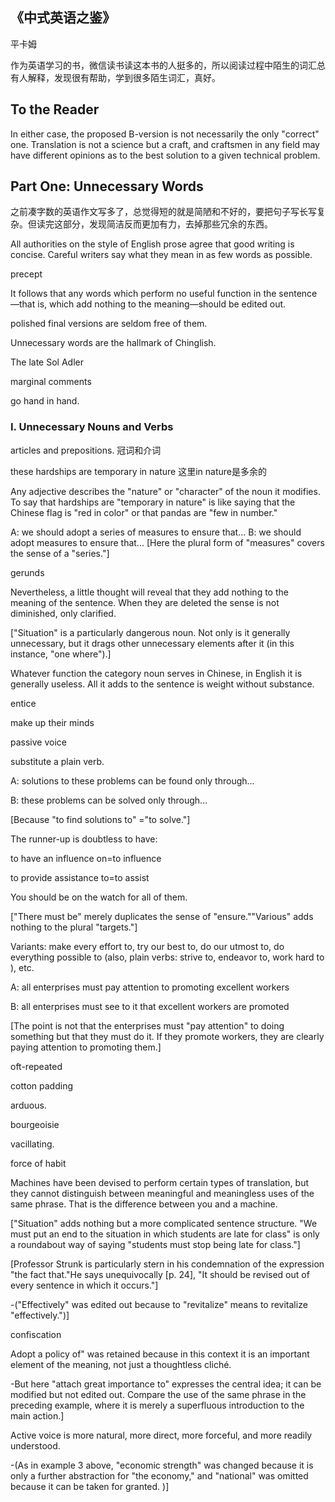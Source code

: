 ## 《中式英语之鉴》

平卡姆

作为英语学习的书，微信读书读这本书的人挺多的，所以阅读过程中陌生的词汇总有人解释，发现很有帮助，学到很多陌生词汇，真好。

## To the Reader

In either case, the proposed B-version is not necessarily the only "correct" one. Translation is not a science but a craft, and craftsmen in any field may have different opinions as to the best solution to a given technical problem.

## Part One: Unnecessary Words

之前凑字数的英语作文写多了，总觉得短的就是简陋和不好的，要把句子写长写复杂。但读完这部分，发现简洁反而更加有力，去掉那些冗余的东西。

All authorities on the style of English prose agree that good writing is concise. Careful writers say what they mean in as few words as possible.

precept

It follows that any words which perform no useful function in the sentence—that is, which add nothing to the meaning—should be edited out.

polished final versions are seldom free of them.

Unnecessary words are the hallmark of Chinglish.

The late Sol Adler

marginal comments

go hand in hand.

### I. Unnecessary Nouns and Verbs

articles and prepositions. 冠词和介词

these hardships are temporary in nature 这里in nature是多余的

Any adjective describes the "nature" or "character" of the noun it modifies. To say that hardships are "temporary in nature" is like saying that the Chinese flag is "red in color" or that pandas are "few in number."

A: we should adopt a series of measures to ensure that... B: we should adopt measures to ensure that... [Here the plural form of "measures" covers the sense of a "series."]

gerunds

Nevertheless, a little thought will reveal that they add nothing to the meaning of the sentence. When they are deleted the sense is not diminished, only clarified.

["Situation" is a particularly dangerous noun. Not only is it generally unnecessary, but it drags other unnecessary elements after it (in this instance, "one where").]

 Whatever function the category noun serves in Chinese, in English it is generally useless. All it adds to the sentence is weight without substance.

entice

make up their minds

passive voice

substitute a plain verb. 

A: solutions to these problems can be found only through... 

B: these problems can be solved only through... 

[Because "to find solutions to" ="to solve."]

 The runner-up is doubtless to have:

 to have an influence on=to influence

 to provide assistance to=to assist

 You should be on the watch for all of them.

 ["There must be" merely duplicates the sense of "ensure.""Various" adds nothing to the plural "targets."]

 Variants: make every effort to, try our best to, do our utmost to, do everything possible to (also, plain verbs: strive to, endeavor to, work hard to ), etc.

 A: all enterprises must pay attention to promoting excellent workers 

B: all enterprises must see to it that excellent workers are promoted 

[The point is not that the enterprises must "pay attention" to doing something but that they must do it. If they promote workers, they are clearly paying attention to promoting them.]

 oft-repeated

 cotton padding

arduous.

bourgeoisie

vacillating.

force of habit

Machines have been devised to perform certain types of translation, but they cannot distinguish between meaningful and meaningless uses of the same phrase. That is the difference between you and a machine.

 ["Situation" adds nothing but a more complicated sentence structure. "We must put an end to the situation in which students are late for class" is only a roundabout way of saying "students must stop being late for class."]

 [Professor Strunk is particularly stern in his condemnation of the expression "the fact that."He says unequivocally [p. 24], "It should be revised out of every sentence in which it occurs."]

 -("Effectively" was edited out because to "revitalize" means to revitalize "effectively.")]

 confiscation

 Adopt a policy of" was retained because in this context it is an important element of the meaning, not just a thoughtless cliché.

 -But here "attach great importance to" expresses the central idea; it can be modified but not edited out. Compare the use of the same phrase in the preceding example, where it is merely a superfluous introduction to the main action.]

 Active voice is more natural, more direct, more forceful, and more readily understood. 

 -(As in example 3 above, "economic strength" was changed because it is only a further abstraction for "the economy," and "national" was omitted because it can be taken for granted. )]



